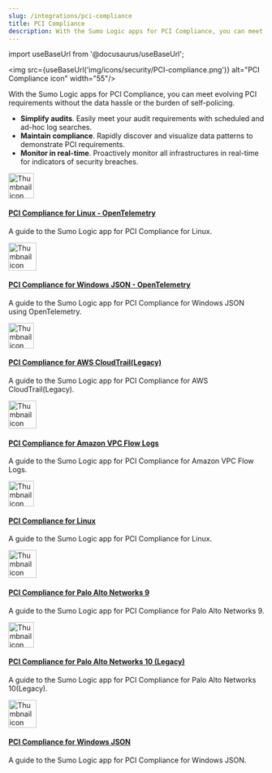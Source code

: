 ```yaml
---
slug: /integrations/pci-compliance
title: PCI Compliance
description: With the Sumo Logic apps for PCI Compliance, you can meet evolving PCI requirements without the data hassle or the burden of self-policing.
---
```


import useBaseUrl from '@docusaurus/useBaseUrl';

<img src={useBaseUrl('img/icons/security/PCI-compliance.png')} alt="PCI Compliance icon" width="55"/>

With the Sumo Logic apps for PCI Compliance, you can meet evolving PCI requirements without the data hassle or the burden of self-policing.

* **Simplify audits**. Easily meet your audit requirements with scheduled and ad-hoc log searches.
* **Maintain compliance**. Rapidly discover and visualize data patterns to demonstrate PCI requirements.
* **Monitor in real-time**. Proactively monitor all infrastructures in real-time for indicators of security breaches.

<div className="box-wrapper" >
<div className="box smallbox card">
  <div className="container">
  <img src={useBaseUrl('img/integrations/pci-compliance/pci-logo.png')} alt="Thumbnail icon" width="50"/>
  <h4><a href="/docs/integrations/pci-compliance/opentelemetry/linux-opentelemetry">PCI Compliance for Linux - OpenTelemetry</a></h4>
  <p>A guide to the Sumo Logic app for PCI Compliance for Linux.</p>
  </div>
</div>
<div className="box smallbox card">
  <div className="container">
  <img src={useBaseUrl('img/integrations/pci-compliance/pci-logo.png')} alt="Thumbnail icon" width="55"/>
  <h4><a href="/docs/integrations/pci-compliance/opentelemetry/windows-json-opentelemetry">PCI Compliance for Windows JSON - OpenTelemetry</a></h4>
  <p>A guide to the Sumo Logic app for PCI Compliance for Windows JSON using OpenTelemetry.</p>
  </div>
</div>
<div className="box smallbox card">
  <div className="container">
  <img src={useBaseUrl('img/integrations/pci-compliance/pci-logo.png')} alt="Thumbnail icon" width="50"/>
  <h4><a href="/docs/integrations/amazon-aws/cloudtrail-pci-compliance">PCI Compliance for AWS CloudTrail(Legacy)</a></h4>
  <p>A guide to the Sumo Logic app for PCI Compliance for AWS CloudTrail(Legacy).</p>
  </div>
</div>
<div className="box smallbox card">
  <div className="container">
  <img src={useBaseUrl('img/integrations/pci-compliance/pci-logo.png')} alt="Thumbnail icon" width="55"/>
  <h4><a href="/docs/integrations/amazon-aws/vpc-flow-logs-pci-compliance">PCI Compliance for Amazon VPC Flow Logs</a></h4>
  <p>A guide to the Sumo Logic app for PCI Compliance for Amazon VPC Flow Logs.</p>
  </div>
</div>
<div className="box smallbox card">
  <div className="container">
  <img src={useBaseUrl('img/integrations/pci-compliance/pci-logo.png')} alt="Thumbnail icon" width="50"/>
  <h4><a href="/docs/integrations/pci-compliance/linux">PCI Compliance for Linux</a></h4>
  <p>A guide to the Sumo Logic app for PCI Compliance for Linux.</p>
  </div>
</div>
<div className="box smallbox card">
  <div className="container">
  <img src={useBaseUrl('img/integrations/pci-compliance/pci-logo.png')} alt="Thumbnail icon" width="55"/>
  <h4><a href="/docs/integrations/pci-compliance/palo-alto-networks-9">PCI Compliance for Palo Alto Networks 9</a></h4>
  <p>A guide to the Sumo Logic app for PCI Compliance for Palo Alto Networks 9.</p>
  </div>
</div>
<div className="box smallbox card">
  <div className="container">
  <img src={useBaseUrl('img/integrations/pci-compliance/pci-logo.png')} alt="Thumbnail icon" width="50"/>
  <h4><a href="/docs/integrations/pci-compliance/palo-alto-networks-10">PCI Compliance for Palo Alto Networks 10 (Legacy)</a></h4>
  <p>A guide to the Sumo Logic app for PCI Compliance for Palo Alto Networks 10(Legacy).</p>
  </div>
</div>
<div className="box smallbox card">
  <div className="container">
  <img src={useBaseUrl('img/integrations/pci-compliance/pci-logo.png')} alt="Thumbnail icon" width="55"/>
  <h4><a href="/docs/integrations/microsoft-azure/windows-json-pci-compliance">PCI Compliance for Windows JSON</a></h4>
  <p>A guide to the Sumo Logic app for PCI Compliance for Windows JSON.</p>
  </div>
</div>
</div>
